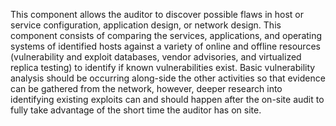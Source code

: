 This component allows the auditor to discover possible flaws in host or service configuration, application design, or network design. This component consists of comparing the services, applications, and operating systems of identified hosts against a variety of online and offline resources (vulnerability and exploit databases, vendor advisories, and virtualized replica testing) to identify if known vulnerabilities exist.  Basic vulnerability analysis should be occurring along-side the other activities so that evidence can be gathered from the network, however, deeper research into identifying existing exploits can and should happen after the on-site audit to fully take advantage of the short time the auditor has on site.

